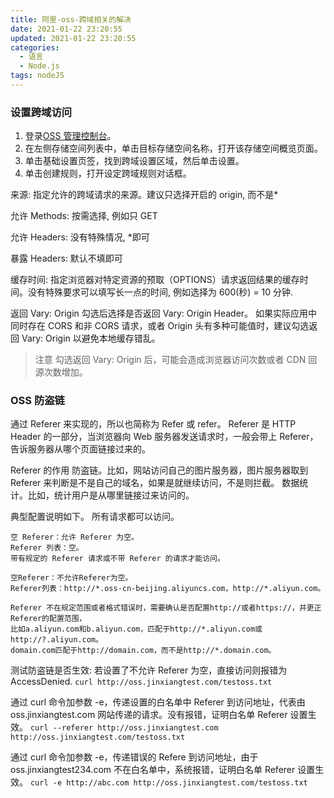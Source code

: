 ```yaml
---
title: 阿里-oss-跨域相关的解决
date: 2021-01-22 23:20:55
updated: 2021-01-22 23:20:55
categories:
  - 语言
  - Node.js
tags: nodeJS
---
```


### 设置跨域访问

1. 登录[OSS 管理控制台](https://oss.console.aliyun.com/)。
2. 在左侧存储空间列表中，单击目标存储空间名称，打开该存储空间概览页面。
3. 单击基础设置页签，找到跨域设置区域，然后单击设置。
4. 单击创建规则，打开设定跨域规则对话框。

来源: 指定允许的跨域请求的来源。建议只选择开启的 origin, 而不是\*

允许 Methods: 按需选择, 例如只 GET

允许 Headers: 没有特殊情况, \*即可

暴露 Headers: 默认不填即可

<!-- more -->

缓存时间: 指定浏览器对特定资源的预取（OPTIONS）请求返回结果的缓存时间。没有特殊要求可以填写长一点的时间, 例如选择为 600(秒) = 10 分钟.

返回 Vary: Origin 勾选后选择是否返回 Vary: Origin Header。
如果实际应用中同时存在 CORS 和非 CORS 请求，或者 Origin 头有多种可能值时，建议勾选返回 Vary: Origin 以避免本地缓存错乱。

> 注意 勾选返回 Vary: Origin 后，可能会造成浏览器访问次数或者 CDN 回源次数增加。

### OSS 防盗链

通过 Referer 来实现的，所以也简称为 Refer 或 refer。
Referer 是 HTTP Header 的一部分，当浏览器向 Web 服务器发送请求时，一般会带上 Referer，告诉服务器从哪个页面链接过来的。

Referer 的作用
防盗链。比如，网站访问自己的图片服务器，图片服务器取到 Referer 来判断是不是自己的域名，如果是就继续访问，不是则拦截。
数据统计。比如，统计用户是从哪里链接过来访问的。

典型配置说明如下。
所有请求都可以访问。

```text
空 Referer：允许 Referer 为空。
Referer 列表：空。
带有规定的 Referer 请求或不带 Referer 的请求才能访问。

空Referer：不允许Referer为空。
Referer列表：http://*.oss-cn-beijing.aliyuncs.com，http://*.aliyun.com。
```

```text
Referer 不在规定范围或者格式错误时，需要确认是否配置http://或者https://，并更正Referer的配置范围，
比如a.aliyun.com和b.aliyun.com，匹配于http://*.aliyun.com或http://?.aliyun.com。
domain.com匹配于http://domain.com，而不是http://*.domain.com。
```

测试防盗链是否生效:
若设置了不允许 Referer 为空，直接访问则报错为 AccessDenied.
`curl http://oss.jinxiangtest.com/testoss.txt`

通过 curl 命令加参数 -e，传递设置的白名单中 Referer 到访问地址，代表由 oss.jinxiangtest.com 网站传递的请求。没有报错，证明白名单 Referer 设置生效。
`curl --referer http://oss.jinxiangtest.com http://oss.jinxiangtest.com/testoss.txt`

通过 curl 命令加参数 -e，传递错误的 Refere 到访问地址，由于 oss.jinxiangtest234.com 不在白名单中，系统报错，证明白名单 Referer 设置生效。
`curl -e http://abc.com http://oss.jinxiangtest.com/testoss.txt`
